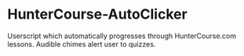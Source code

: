 # HunterCourse-AutoClicker
Userscript which automatically progresses through HunterCourse.com lessons. Audible chimes alert user to quizzes.
